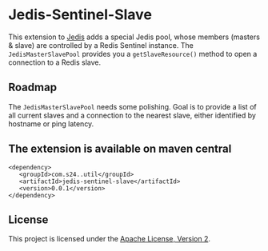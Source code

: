 # Jedis-Sentinel-Slave

This extension to [Jedis](https://github.com/xetorthio/jedis) adds a special Jedis pool, whose members 
(masters & slave) are controlled by a Redis Sentinel instance. The `JedisMasterSlavePool` provides you
a `getSlaveResource()` method to open a connection to a Redis slave.

## Roadmap 

The `JedisMasterSlavePool` needs some polishing. Goal is to provide a list of all current slaves
and a connection to the nearest slave, either identified by hostname or ping latency.

## The extension is available on maven central

    <dependency>
       <groupId>com.s24..util</groupId>
       <artifactId>jedis-sentinel-slave</artifactId>
       <version>0.0.1</version>
    </dependency>

## License

This project is licensed under the [Apache License, Version 2](http://www.apache.org/licenses/LICENSE-2.0.html).

